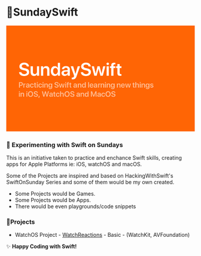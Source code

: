 # :high_brightness:SundaySwift

![Sunday Swift Backdrop](https://github.com/BuckyBoy6399/SundaySwift/blob/master/SundaySwift.jpg)

### :orange_book: Experimenting with Swift on Sundays

This is an initiative taken to practice and enchance Swift skills, creating apps for Apple Platforms ie: iOS, watchOS and macOS.

Some of the Projects are inspired and based on HackingWithSwift's SwiftOnSunday Series and some of them would be my own created.

- Some Projects would be Games.
- Some Projects would be Apps.
- There would be even playgrounds/code snippets

### :page_facing_up:Projects

- WatchOS Project - [WatchReactions](https://github.com/BuckyBoy6399/SundaySwift/blob/master/WatchReactions/WatchReactions.md) - Basic - (WatchKit, AVFoundation)

:sparkles: **Happy Coding with Swift!**
